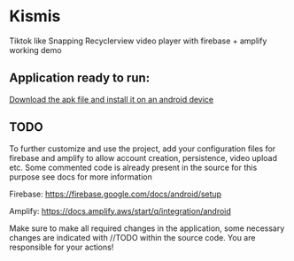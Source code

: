 # Kismis
Tiktok like Snapping Recyclerview video player with firebase + amplify working demo

## Application ready to run:

[Download the apk file and install it on an android device](https://github.com/Simple-Harmonics/Kismis/tree/master/app/build/outputs/apk/debug)

## TODO
To further customize and use the project, add your configuration files for firebase and amplify to allow account creation, persistence, video upload etc. 
Some commented code is already present in the source for this purpose see docs for more information

Firebase: https://firebase.google.com/docs/android/setup

Amplify: https://docs.amplify.aws/start/q/integration/android

Make sure to make all required changes in the application, some necessary changes are indicated with //TODO within the source code.
You are responsible for your actions!
